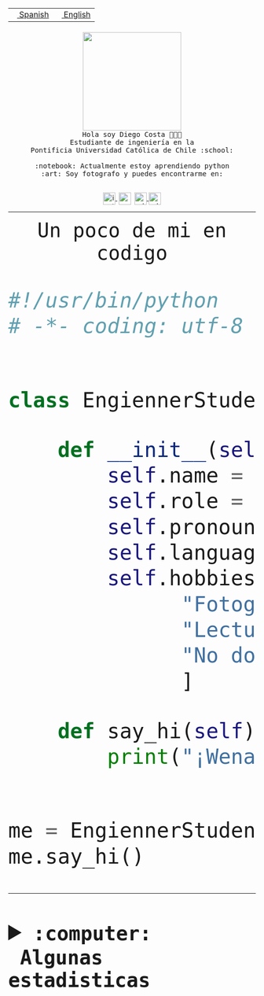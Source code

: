 <table border="0"  align="right">
 <tr><td><a href="README.md"><img src="https://upload.wikimedia.org/wikipedia/commons/thumb/8/89/Bandera_de_Espa%C3%B1a.svg/1200px-Bandera_de_Espa%C3%B1a.svg.png" height="10"> Spanish</a></td>
 <td><a href="README.en.md"><img src="https://upload.wikimedia.org/wikipedia/commons/a/a4/Flag_of_the_United_States.svg" height="10"> English</a></td></tr>
</table><br><br><br>


<p align="center">
  <img src="https://github.com/diegocostares/diegocostares/blob/main/Images/aaa2.gif?raw=true" height="200px" weight="200px">
  <br><samp>
    Hola soy Diego Costa 👨🏻‍💻<br>
    Estudiante de ingeniería en la <br>
    Pontificia Universidad Católica de Chile :school:<br>
  <br>
    :notebook: Actualmente estoy aprendiendo python <br>
    :art: Soy fotografo y puedes encontrarme en: <br>
  <br></samp>
  
</p>

<p align="center">
   <a href="https://instagram.com/diegocosta_no" target="blank">
    <img 
    align="center" src="https://cdn.jsdelivr.net/npm/simple-icons@3.0.1/icons/instagram.svg" alt="instagram" height="25px" width="25px" />
  </a>
  <a style="border: 3px solid; color: white;"href="https://t.me/diegocosta_no" target="blank">
  <img
  align="center" alt="Telegram" width="25px" src="https://icons-for-free.com/iconfiles/png/512/Telegram-1324888767380505522.png" />
</a>
<a href="https://api.whatsapp.com/send?phone=56971897835&text=Hola!" target="blank">
  <img
  align="center" alt="wtsp" width="25px" src="https://img.icons8.com/pastel-glyph/2x/whatsapp--v2.png" />
</a>
<a href="https://www.linkedin.com/in/diego-costa-786249213/" target="blank">
  <img
  align="center" alt="wtsp" width="25px" src="https://img.icons8.com/metro/452/linkedin.png" />
</a>

  </a>
</p>

---


<p align="center"><font size="25"><samp>Un poco de mi en codigo</samp></front></p>


```python
#!/usr/bin/python
# -*- coding: utf-8 -*-


class EngiennerStudent:

    def __init__(self):
        self.name = "Diego Costa"
        self.role = "Estudiante"
        self.pronouns = "he/him"
        self.language_spoken = ["es_CL", "en_US"]
        self.hobbies = [
              "Fotografia",
              "Lectura",
              "No dormir",
              ]

    def say_hi(self):
        print("¡Wena mundo!")


me = EngiennerStudent()
me.say_hi()
```
---
<details>
  <summary><b><samp>:computer: &nbsp;Algunas estadisticas</samp></b></summary>
  <br/></p>

<!--START_SECTION:waka-->
![Code Time](http://img.shields.io/badge/Code%20Time-973%20hrs%2038%20mins-blue)

**Soy nocturno 🦉** 

```text
🌞 Mañana                 17 commits          ░░░░░░░░░░░░░░░░░░░░░░░░░   00.60 % 
🌆 Día                    865 commits         ████████░░░░░░░░░░░░░░░░░   30.38 % 
🌃 Tarde                  1272 commits        ███████████░░░░░░░░░░░░░░   44.68 % 
🌙 Noche                  693 commits         ██████░░░░░░░░░░░░░░░░░░░   24.34 % 
```
📅 **Soy más productivo los Martes** 

```text
Lunes                    433 commits         ████░░░░░░░░░░░░░░░░░░░░░   15.21 % 
Martes                   554 commits         █████░░░░░░░░░░░░░░░░░░░░   19.46 % 
Miércoles                367 commits         ███░░░░░░░░░░░░░░░░░░░░░░   12.89 % 
Jueves                   430 commits         ████░░░░░░░░░░░░░░░░░░░░░   15.10 % 
Viernes                  420 commits         ████░░░░░░░░░░░░░░░░░░░░░   14.75 % 
Sábado                   221 commits         ██░░░░░░░░░░░░░░░░░░░░░░░   07.76 % 
Domingo                  422 commits         ████░░░░░░░░░░░░░░░░░░░░░   14.82 % 
```


📊 **Esta semana me dediqué a** 

```text
🐱‍💻 Proyectos: 
2023-1-S4-Grupo2-Scraper 22 hrs 3 mins       ███████████████░░░░░░░░░░   60.28 % 
Index-capstone           4 hrs 9 mins        ███░░░░░░░░░░░░░░░░░░░░░░   11.39 % 
Tarea2                   3 hrs 25 mins       ██░░░░░░░░░░░░░░░░░░░░░░░   09.37 % 
server respaldlo         3 hrs 25 mins       ██░░░░░░░░░░░░░░░░░░░░░░░   09.37 % 
2023-1-S4-Grupo2-Backend 1 hr 30 mins        █░░░░░░░░░░░░░░░░░░░░░░░░   04.14 % 
```


 Last Updated on 26/05/2023 14:17:02 UTC
<!--END_SECTION:waka-->
  
  

<p align="center"> <img src="https://github-readme-stats.vercel.app/api?username=diegocostares&show_icons=true&theme=ayu-mirage" alt="abhisheknaiidu" /></p>
 
</details>
